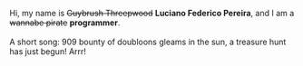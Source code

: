 Hi, my name is ~~Guybrush Threepwood~~ **Luciano Federico Pereira**, and I am a ~~wannabe pirate~~ **programmer**.<br><br>A short song: 909 bounty of doubloons gleams in the sun, a treasure hunt has just begun! Arrr!
